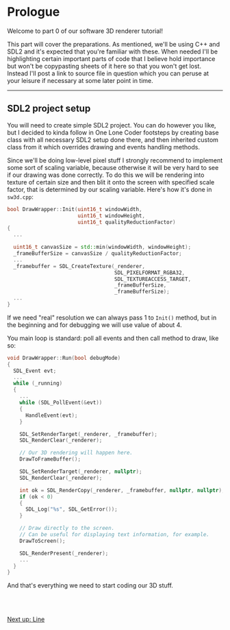 # Prologue

Welcome to part 0 of our software 3D renderer tutorial!

This part will cover the preparations. As mentioned, we'll be using C++ and SDL2 and it's expected that you're familiar with these. When needed I'll be highlighting certain important parts of code that I believe hold importance but won't be copypasting sheets of it here so that you won't get lost. Instead I'll post a link to source file in question which you can peruse at your leisure if necessary at some later point in time.

----

## SDL2 project setup

You will need to create simple SDL2 project. You can do however you like, but I decided to kinda follow in One Lone Coder footsteps by creating base class with all necessary SDL2 setup done there, and then inherited custom class from it which overrides drawing and events handling methods.

Since we'll be doing low-level pixel stuff I strongly recommend to implement some sort of scaling variable, because otherwise it will be very hard to see if our drawing was done correctly. To do this we will be rendering into texture of certain size and then blit it onto the screen with specified scale factor, that is determined by our scaling variable. Here's how it's done in `sw3d.cpp`:

```cpp
bool DrawWrapper::Init(uint16_t windowWidth,
                       uint16_t windowHeight,
                       uint16_t qualityReductionFactor)
{
  ...

  uint16_t canvasSize = std::min(windowWidth, windowHeight);
  _frameBufferSize = canvasSize / qualityReductionFactor;
  ...
  _framebuffer = SDL_CreateTexture(_renderer,
                                   SDL_PIXELFORMAT_RGBA32,
                                   SDL_TEXTUREACCESS_TARGET,
                                   _frameBufferSize,
                                   _frameBufferSize);
  ...
}
```

If we need "real" resolution we can always pass 1 to `Init()` method, but in the beginning and for debugging we will use value of about 4.

You main loop is standard: poll all events and then call method to draw, like so:

```cpp
void DrawWrapper::Run(bool debugMode)
{
  SDL_Event evt;
  ...
  while (_running)
  {
    ...
    while (SDL_PollEvent(&evt))
    {
      HandleEvent(evt);
    }

    SDL_SetRenderTarget(_renderer, _framebuffer);
    SDL_RenderClear(_renderer);

    // Our 3D rendering will happen here.
    DrawToFrameBuffer();

    SDL_SetRenderTarget(_renderer, nullptr);
    SDL_RenderClear(_renderer);

    int ok = SDL_RenderCopy(_renderer, _framebuffer, nullptr, nullptr);
    if (ok < 0)
    {
      SDL_Log("%s", SDL_GetError());
    }

    // Draw directly to the screen.
    // Can be useful for displaying text information, for example.
    DrawToScreen();

    SDL_RenderPresent(_renderer);
    ...
  }
}
```

And that's everything we need to start coding our 3D stuff.

<br><br>

[ Next up: Line ](p1.md)
